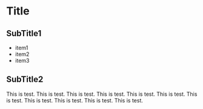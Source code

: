 # Title

## SubTitle1

* item1
* item2
* item3

## SubTitle2

This is test. This is test. This is test. This is test. This is test. This is test. This is test. This is test. This is test. This is test. This is test.
